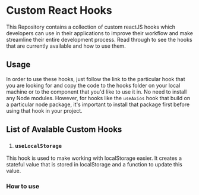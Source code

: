 # Custom React Hooks

This Repository contains a collection of custom reactJS hooks which developers can use in their applications to improve their workflow and make streamline their entire development process. Read through to see the hooks that are currently available and how to use them.

## Usage

In order to use these hooks, just follow the link to the particular hook that you are looking for and copy the code to the hooks folder on your local machine or to the component that you'd like to use it in. No need to install any Node modules. However, for hooks like the `useAxios` hook that build on a particular node package, it's important to install that package first before using that hook in your project.

## List of Avalable Custom Hooks

1. ### `useLocalStorage`

This hook is used to make working with localStorage easier. It creates a stateful value that is stored in localStorage and a function to update this value.

### How to use
